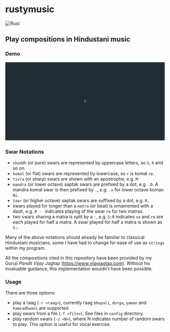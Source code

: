 # rustymusic

![Rust](https://github.com/nvasudevan/rustymusic/workflows/Rust/badge.svg)

## Play compositions in Hindustani music

### Demo

![Playing Raag Yaman](demo/demo.gif)

### Swar Notations

- `shuddh` (or pure) swars are represented by uppercase letters, so `S`, `R` and so on.
- `komal` (or flat) swars are represented by lowercase, so `r` is komal `re`.
- `tivra` (or sharp) swars are shown with an apostrophe, e.g. `M'`
- `mandra` (or lower octave) saptak swars are prefixed by a dot, e.g. `.D`. 
  A mandra komal swar is then prefixed by `.`, e.g. `.n` for lower octave koman `Ni`.
- `taar` (or higher octave) saptak swars are suffixed by a dot, e.g. `R.`
- swars played for longer than a `matra` (or beat) is ornamented with a dash, e.g. `R - ` indicates playing
  of the swar `re` for two matras.
- two swars sharing a matra is split by a `:`, e.g. `S:R` indicates `sa` and `re` are each played for
  half a matra. A swar played for half a matra is shown as `S:`. 

Many of the above notations should already be familiar to classical Hindustani musicians,
some I have had to change for ease of use as `strings` within my program.

All the compositions cited in this repository have been provided by my
Guruji _Pandit Vijay Jagtap_ (https://www.vijayjagtap.com). Without his invaluable guidance,
this implementation wouldn't have been possible.

### Usage

There are three options:

- play a raag (`-r <raag>`), currently raag `bhupali`, `durga`, `yaman` and `hamsadhwani` are supported
- play swars from a file (`-f <file>`). See files in `config` directory.
- play random swars (`-z <N>`), where N indicates number of random swars to play. This option is useful for vocal exercise.

